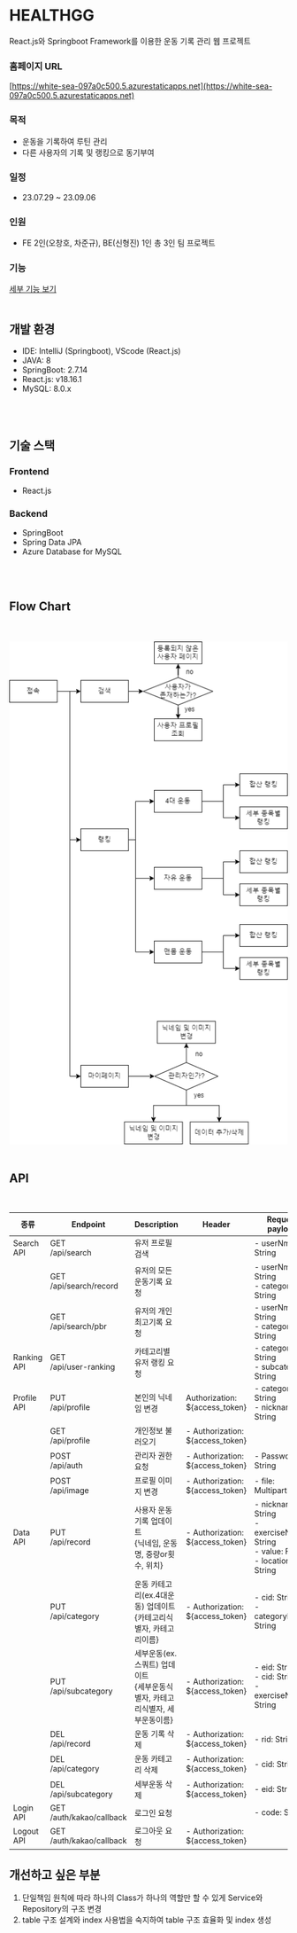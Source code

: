 <h1>HEALTHGG</h1>

 React.js와 Springboot Framework를 이용한 운동 기록 관리 웹 프로젝트

 ### 홈페이지 URL
 [https://white-sea-097a0c500.5.azurestaticapps.net](https://white-sea-097a0c500.5.azurestaticapps.net)

 ### 목적
 * 운동을 기록하여 루틴 관리
 * 다른 사용자의 기록 및 랭킹으로 동기부여

### 일정
* 23.07.29 ~ 23.09.06

### 인원
* FE 2인(오창호, 차준규), BE(신형진) 1인 총 3인 팀 프로젝트

### 기능
[세부 기능 보기](DETAILFUNCTION.md)
</br>
</br>

## 개발 환경
* IDE: IntelliJ (Springboot), VScode (React.js)
* JAVA: 8
* SpringBoot: 2.7.14
* React.js: v18.16.1
* MySQL: 8.0.x

</br>
</br>

## 기술 스택
### Frontend
* React.js

### Backend
* SpringBoot 
* Spring Data JPA
* Azure Database for MySQL

</br>
</br>

## Flow Chart
</br>
</br>
<img src="readme_img/health_workflow.drawio.png" />

</br>
</br>

## API
</br>

| 종류 | Endpoint | Description | Header | Request payload |
|------|---------|-------------------------| ---------|------|
| Search API | GET</br> /api/search | 유저 프로필 검색  | | - userNm: String |
| | GET</br>  /api/search/record | 유저의 모든 운동기록 요청 | | - userNm: String </br> - category: String |
| | GET</br> /api/search/pbr | 유저의 개인 최고기록 요청 ||  - userNm: String </br> - category: String |
| Ranking API| GET</br> /api/user-ranking | 카테고리별 유저 랭킹 요청 | | - category: String </br> - subcategory: String |
| Profile API | PUT</br>/api/profile | 본인의 닉네임 변경 | Authorization: ${access_token} | - category: String </br> - nickname: String |
| | GET </br>/api/profile | 개인정보 불러오기 | - Authorization: ${access_token} | |
| | POST </br> /api/auth | 관리자 권한 요청 | - Authorization: ${access_token} | - Passwd: String |
| | POST</br> /api/image | 프로필 이미지 변경 | - Authorization: ${access_token} | - file: MultipartFile  |
| Data API | PUT </br> /api/record | 사용자 운동기록 업데이트</br>{닉네임, 운동명, 중량or횟수, 위치} | - Authorization: ${access_token} | - nickname: String </br> - exerciseName: String </br> - value: Float </br> - location: String  |
|  | PUT </br>/api/category | 운동 카테고리(ex.4대운동) 업데이트</br>{카테고리식별자, 카테고리이름} | - Authorization: ${access_token} | - cid: String </br> - categoryName: String|
|  | PUT </br>/api/subcategory | 세부운동(ex.스쿼트) 업데이트</br>{세부운동식별자, 카테고리식별자, 세부운동이름} | - Authorization: ${access_token} | - eid: String </br> - cid: String </br> - exerciseName: String|
|  | DEL </br> /api/record | 운동 기록 삭제 | - Authorization: ${access_token} | - rid: String|
|  | DEL </br> /api/category | 운동 카테고리 삭제 | - Authorization: ${access_token} | - cid: String|
|  | DEL </br>/api/subcategory | 세부운동 삭제 | - Authorization: ${access_token} | - eid: String|
| Login API | GET </br> /auth/kakao/callback | 로그인 요청 |  | - code: String|
| Logout API | GET </br> /auth/kakao/callback | 로그아웃 요청 | - Authorization: ${access_token} ||

## 개선하고 싶은 부분
1. 단일책임 원칙에 따라 하나의 Class가 하나의 역할만 할 수 있게 Service와 Repository의 구조 변경
2. table 구조 설계와 index 사용법을 숙지하여 table 구조 효율화 및 index 생성
